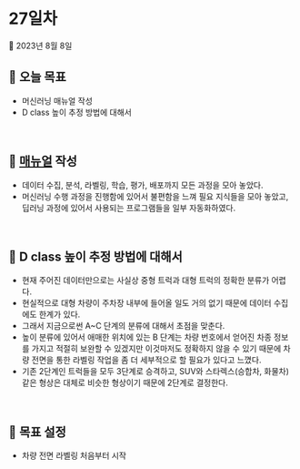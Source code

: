 # 27일차

📅 2023년 8월 8일

## **📌 오늘 목표**

- 머신러닝 매뉴얼 작성
- D class 높이 추정 방법에 대해서

&nbsp;
## **📌 [매뉴얼](../project/ML_manual/README.md) 작성**

- 데이터 수집, 분석, 라벨링, 학습, 평가, 배포까지 모든 과정을 모아 놓았다.
- 머신러닝 수행 과정을 진행함에 있어서 불편함을 느껴 필요 지식들을 모아 놓았고, 딥러닝 과정에 있어서 사용되는 프로그램들을 일부 자동화하였다.

&nbsp;
## **📌** D class 높이 추정 방법에 대해서

- 현재 주어진 데이터만으로는 사실상 중형 트럭과 대형 트럭의 정확한 분류가 어렵다.
- 현실적으로 대형 차량이 주차장 내부에 들어올 일도 거의 없기 때문에 데이터 수집에도 한계가 있다.
- 그래서 지금으로썬 A~C 단계의 분류에 대해서 초점을 맞춘다.
- 높이 분류에 있어서 애매한 위치에 있는 B 단계는 차량 번호에서 얻어진 차종 정보를 가지고 적절히 보완할 수 있겠지만 이것마저도 정확하지 않을 수 있기 때문에 차량 전면을 통한 라벨링 작업을 좀 더 세부적으로 할 필요가 있다고 느꼈다.
- 기존 2단계인 트럭들을 모두 3단계로 승격하고, SUV와 스타렉스(승합차, 화물차) 같은 형상은 대체로 비슷한 형상이기 때문에 2단계로 결정한다.

&nbsp;
## **📌 목표 설정**

- 차량 전면 라벨링 처음부터 시작